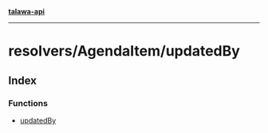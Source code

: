 [**talawa-api**](../../../README.md)

***

# resolvers/AgendaItem/updatedBy

## Index

### Functions

- [updatedBy](functions/updatedBy.md)
